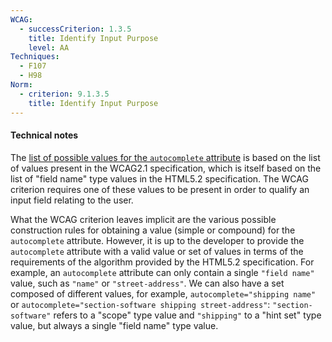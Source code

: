 ```yaml
---
WCAG:
  - successCriterion: 1.3.5
    title: Identify Input Purpose
    level: AA
Techniques:
  - F107
  - H98
Norm:
  - criterion: 9.1.3.5
    title: Identify Input Purpose
---
```


#### Technical notes

The [list of possible values for the `autocomplete` attribute](#list-of-possible-values-for-the-autocomplete-attribute) is based on the list of values present in the WCAG2.1 specification, which is itself based on the list of "field name" type values in the HTML5.2 specification. The WCAG criterion requires one of these values to be present in order to qualify an input field relating to the user.

What the WCAG criterion leaves implicit are the various possible construction rules for obtaining a value (simple or compound) for the `autocomplete` attribute. However, it is up to the developer to provide the `autocomplete` attribute with a valid value or set of values in terms of the requirements of the algorithm provided by the HTML5.2 specification. For example, an `autocomplete` attribute can only contain a single `"field name"` value, such as `"name"` or `"street-address"`. We can also have a set composed of different values, for example, `autocomplete="shipping name"` or `autocomplete="section-software shipping street-address"`: `"section-software"` refers to a "scope" type value and `"shipping"` to a "hint set" type value, but always a single "field name" type value.
